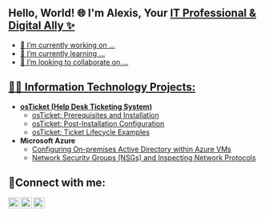 ## Hello, World! 🌐 I'm Alexis, Your <a href="https://www.linkedin.com/in/alexissjones/)">IT Professional & Digital Ally ✨

- 🔭 I’m currently working on ...
- 🌱 I’m currently learning ...
- 👯 I’m looking to collaborate on ...

<h2>👨‍💻 Information Technology Projects:</h2>

- <b>osTicket (Help Desk Ticketing System)</b>
  - [osTicket: Prerequisites and Installation](https://github.com/AlexisJ-Career/osticket-prereqs)
  - [osTicket: Post-Installation Configuration](https://github.com/AlexisJ-Career/post-install-config)
  - [osTicket: Ticket Lifecycle Examples](https://github.com/AlexisJ-Career/ticket-lifecycle)
- <b>Microsoft Azure</b>
  - [Configuring On-premises Active Directory within Azure VMs](https://github.com/AlexisJ-Career/configure-ad)
  - [Network Security Groups (NSGs) and Inspecting Network Protocols](https://github.com/AlexisJ-Career/azure-network-protocols)

<h2>🤳Connect with me:</h2>

[<img align="left" alt="Josh | Twitter" width="22px" src="https://cdn.jsdelivr.net/npm/simple-icons@v3/icons/twitter.svg" />][twitter]
[<img align="left" alt="Josh | LinkedIn" width="22px" src="https://cdn.jsdelivr.net/npm/simple-icons@v3/icons/linkedin.svg" />][linkedin]
[<img align="left" alt="Josh | Instagram" width="22px" src="https://cdn.jsdelivr.net/npm/simple-icons@v3/icons/instagram.svg" />][instagram]

[twitter]: https://twitter.com/Josh
[instagram]: https://www.instagram.com/Josh
[linkedin]: https://linkedin.com/in/Josh
